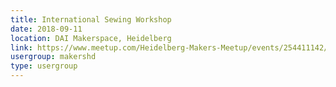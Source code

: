 ```yaml
---
title: International Sewing Workshop
date: 2018-09-11
location: DAI Makerspace, Heidelberg
link: https://www.meetup.com/Heidelberg-Makers-Meetup/events/254411142/
usergroup: makershd
type: usergroup
---
```

